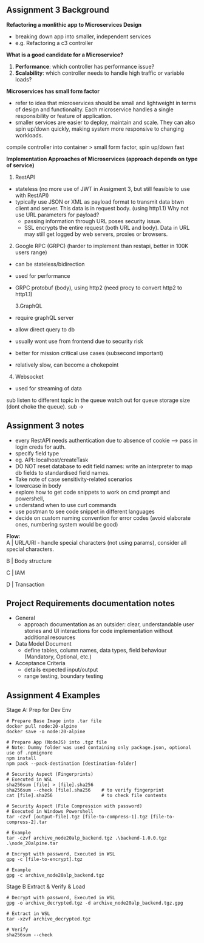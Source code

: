 ## Assignment 3 Background

**Refactoring a monlithic app to Microservices Design**

- breaking down app into smaller, independent services
- e.g. Refactoring a c3 controller

**What is a good candidate for a Microservice?**

1. **Performance**: which controller has performance issue?
2. **Scalability**: which controller needs to handle high traffic or variable loads?

**Microservices has small form factor**

- refer to idea that microservices should be small and lightweight in terms of design and functionality. Each microservice handles a single responsibility or feature of application.
- smaller services are easier to deploy, maintain and scale. They can also spin up/down quickly, making system more responsive to changing workloads.

compile controller into container > small form factor, spin up/down fast

**Implementation Approaches of Microservices (approach depends on type of service)**

1. RestAPI

- stateless (no more use of JWT in Assigment 3, but still feasible to use with RestAPI)
- typically use JSON or XML as payload format to transmit data btwn client and server. This data is in request body. (using http1.1)
  Why not use URL parameters for payload?
  - passing information through URL poses security issue.
  - SSL encrypts the entire request (both URL and body). Data in URL may still get logged by web servers, proxies or browsers.

2. Google RPC (GRPC) (harder to implement than restapi, better in 100K users range)

- can be stateless/bidirection
- used for performance
- GRPC protobuf (body), using http2 (need procy to convert http2 to http1.1)

  3.GraphQL

- require graphQL server
- allow direct query to db
- usually wont use from frontend due to security risk
- better for mission critical use cases (subsecond important)
- relatively slow, can become a chokepoint

4. Websocket

- used for streaming of data

sub listen to different topic in the queue
watch out for queue storage size (dont choke the queue). sub ->

## Assignment 3 notes

- every RestAPI needs authentication due to absence of cookie --> pass in login creds for auth.
- specify field type
- eg. API: localhost/createTask
- DO NOT reset database to edit field names: write an interpreter to map db fields to standardised field names.
- Take note of case sensitivity-related scenarios
- lowercase in body
- explore how to get code snippets to work on cmd prompt and powershell,
- understand when to use curl commands
- use postman to see code snippet in different languages
- decide on custom naming convention for error codes (avoid elaborate ones, numbering system would be good)

**Flow:**  
A | URL/URI - handle special characters (not using params), consider all special characters.

B | Body structure

C | IAM

D | Transaction

## Project Requirements documentation notes

- General
  - approach documentation as an outsider: clear, understandable user stories and UI interactions for code implementation without additional resources
- Data Model Document
  - define tables, column names, data types, field behaviour (Mandatory, Optional, etc.)
- Acceptance Criteria
  - details expected input/output
  - range testing, boundary testing

## Assignment 4 Examples

Stage A: Prep for Dev Env

```
# Prepare Base Image into .tar file
docker pull node:20-alpine
docker save -o node:20-alpine

# Prepare App (NodeJS) into .tgz file
# Note: Dummy folder was used containing only package.json, optional use of .npmignore
npm install
npm pack --pack-destination [destination-folder]

# Security Aspect (Fingerprints)
# Executed in WSL
sha256sum [file] > [file].sha256
sha256sum --check [file].sha256    # to verify fingerprint
cat [file].sha256                  # to check file contents

# Security Aspect (File Compression with password)
# Executed in Windows Powershell
tar -czvf [output-file].tgz [file-to-compress-1].tgz [file-to-compress-2].tar

# Example
tar -czvf archive_node20alp_backend.tgz .\backend-1.0.0.tgz .\node_20alpine.tar

# Encrypt with password, Executed in WSL
gpg -c [file-to-encrypt].tgz

# Example
gpg -c archive_node20alp_backend.tgz

```

Stage B Extract & Verify & Load

```
# Decrypt with password, Executed in WSL
gpg -o archive_decrypted.tgz -d archive_node20alp_backend.tgz.gpg

# Extract in WSL
tar -xzvf archive_decrypted.tgz

# Verify
sha256sum --check

```
